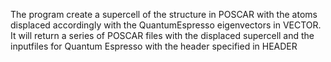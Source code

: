 The program create a supercell of the structure in POSCAR with the atoms displaced accordingly with the QuantumEspresso eigenvectors in VECTOR.
It will return a series of POSCAR files with the displaced supercell and the inputfiles for Quantum Espresso with the header specified in HEADER
